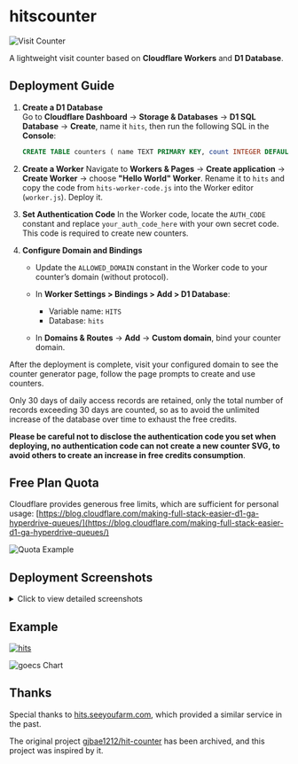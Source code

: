 # hitscounter

![Visit Counter](https://hits.spiritlhl.net/hitscounter.svg?action=hit&title=Hits&title_bg=%23555555&count_bg=%233aebee&edge_flat=false)

A lightweight visit counter based on **Cloudflare Workers** and **D1 Database**.

## Deployment Guide

1. **Create a D1 Database**  
   Go to **Cloudflare Dashboard** → **Storage & Databases** → **D1 SQL Database** → **Create**, name it `hits`, then run the following SQL in the **Console**:

   ```sql
   CREATE TABLE counters ( name TEXT PRIMARY KEY, count INTEGER DEFAULT 0 );
   ```

2. **Create a Worker**
   Navigate to **Workers & Pages** → **Create application** → **Create Worker** → choose **"Hello World" Worker**.
   Rename it to `hits` and copy the code from `hits-worker-code.js` into the Worker editor (`worker.js`). Deploy it.

3. **Set Authentication Code**
   In the Worker code, locate the `AUTH_CODE` constant and replace `your_auth_code_here` with your own secret code.
   This code is required to create new counters.

4. **Configure Domain and Bindings**

   * Update the `ALLOWED_DOMAIN` constant in the Worker code to your counter’s domain (without protocol).
   * In **Worker Settings > Bindings > Add > D1 Database**:

     * Variable name: `HITS`
     * Database: `hits`
   * In **Domains & Routes** → **Add** → **Custom domain**, bind your counter domain.

After the deployment is complete, visit your configured domain to see the counter generator page, follow the page prompts to create and use counters.

Only 30 days of daily access records are retained, only the total number of records exceeding 30 days are counted, so as to avoid the unlimited increase of the database over time to exhaust the free credits.

**Please be careful not to disclose the authentication code you set when deploying, no authentication code can not create a new counter SVG, to avoid others to create an increase in free credits consumption**.

## Free Plan Quota

Cloudflare provides generous free limits, which are sufficient for personal usage:
[https://blog.cloudflare.com/making-full-stack-easier-d1-ga-hyperdrive-queues/](https://blog.cloudflare.com/making-full-stack-easier-d1-ga-hyperdrive-queues/)

![Quota Example](https://github.com/user-attachments/assets/27586cd9-8943-4911-8770-4e74e208c63c)

## Deployment Screenshots

<details>
<summary>Click to view detailed screenshots</summary>

![step1](https://github.com/user-attachments/assets/b0dab5e6-741e-4b25-ad0a-94968a883925)
![step2](https://github.com/user-attachments/assets/1b330664-c21f-4482-95be-895033911dfc)
![step3](https://github.com/user-attachments/assets/aa08ce20-6def-4a12-95f0-0563fb763755)
![step4](https://github.com/user-attachments/assets/f502d54c-fcf8-4f6d-baf5-67379acb3a91)
![step5](https://github.com/user-attachments/assets/a4de8cba-0f3a-48f9-a3a8-8d28576df5a9)
![step6](https://github.com/user-attachments/assets/bdfe3160-fa91-4d88-8b19-64b6abecb391)
![step7](https://github.com/user-attachments/assets/9d2a391c-8b09-4808-a986-ac6be68576f6)
![step8](https://github.com/user-attachments/assets/ca735203-7588-4d26-a580-ac32abbee6fe)
![step9](https://github.com/user-attachments/assets/030fbd0b-6086-4a26-b5eb-a73ff84966ed)
![step10](https://github.com/user-attachments/assets/7d8713e5-5dbc-4df9-b608-8250dc0ab019)
![step11](https://github.com/user-attachments/assets/6f3553f8-78f0-42e9-9590-1c27f120b866)
![step12](https://github.com/user-attachments/assets/ee7d8cc1-137f-427b-881c-564113cc8c11)
![step13](https://github.com/user-attachments/assets/0490e4c5-e4b6-470a-8bfd-77672db71745)

</details>

## Example

[![hits](https://hits.spiritlhl.net/goecs.svg?action=hit\&title=hits\&title_bg=%23555555\&count_bg=%233aebee\&edge_flat=false)](https://hits.spiritlhl.net)

![goecs Chart](https://hits.spiritlhl.net/chart/goecs.svg)

## Thanks

Special thanks to [hits.seeyoufarm.com](https://hits.seeyoufarm.com), which provided a similar service in the past.

The original project [gjbae1212/hit-counter](https://github.com/gjbae1212/hit-counter) has been archived, and this project was inspired by it.
